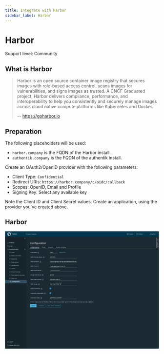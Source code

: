 ```yaml
---
title: Integrate with Harbor
sidebar_label: Harbor
---
```


# Harbor

<span class="badge badge--secondary">Support level: Community</span>

## What is Harbor

> Harbor is an open source container image registry that secures images with role-based access control, scans images for vulnerabilities, and signs images as trusted. A CNCF Graduated project, Harbor delivers compliance, performance, and interoperability to help you consistently and securely manage images across cloud native compute platforms like Kubernetes and Docker.
>
> -- https://goharbor.io

## Preparation

The following placeholders will be used:

-   `harbor.company` is the FQDN of the Harbor install.
-   `authentik.company` is the FQDN of the authentik install.

Create an OAuth2/OpenID provider with the following parameters:

-   Client Type: `Confidential`
-   Redirect URIs: `https://harbor.company/c/oidc/callback`
-   Scopes: OpenID, Email and Profile
-   Signing Key: Select any available key

Note the Client ID and Client Secret values. Create an application, using the provider you've created above.

## Harbor

![](./harbor.png)
